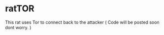 # ratTOR
This rat uses Tor to connect back to the attacker ( Code will be posted soon dont worry. )
